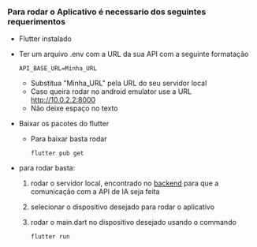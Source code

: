 ### Para rodar o Aplicativo é necessario dos seguintes requerimentos


- Flutter instalado 

- Ter um arquivo .env com a URL da sua API com a seguinte formatação
    ```
    API_BASE_URL=Minha_URL
    ```
    - Substitua "Minha_URL" pela URL do seu servidor local
    - Caso queira rodar no android emulator use a URL http://10.0.2.2:8000
    - Não deixe espaço no texto

- Baixar os pacotes do flutter
  - Para baixar basta rodar
    ```
    flutter pub get
    ```

- para rodar basta: 
    1. rodar o servidor local, encontrado no [backend](/backend/) para que a comunicação com a API de IA seja feita

    2. selecionar o dispositivo desejado para rodar o aplicativo

    3. rodar o main.dart no dispositivo desejado usando o commando
        ```
        flutter run
        ```` 
    